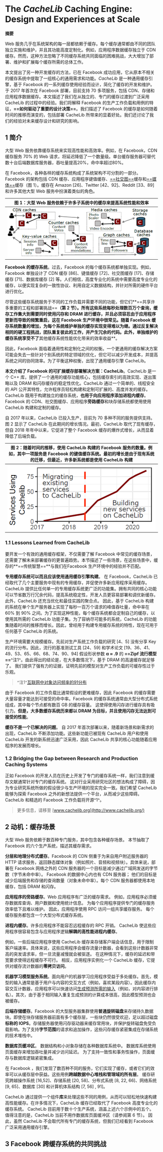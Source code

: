 # The *CacheLib* Caching Engine: Design and Experiences at Scale

**摘要**

Web 服务几乎在系统架构的每一层都依赖于缓存。每个缓存通常都由不同的团队独立实施和维护，并且其功能高度定制化。例如，应用程序数据缓存独立于 CDN 缓存。然而，这种方法忽略了不同缓存系统共同面临的困难挑战，大大增加了部署、维护和扩展每个缓存所需的总体工作。

本文提出了另一种开发缓存的方法，已在 Facebook 成功应用，它从原本不相关的缓存系统中提取了一组核心的通用需求和功能。*CacheLib* 是一种通用缓存引擎，基于 Facebook 的一系列缓存使用经验而设计，简化了缓存的开发和维护。于 2017 年首次在 Facebook 部署，目前支持 70 多项服务，包括 CDN、存储和应用程序数据缓存。本文描述了我们在从独立的、专门的缓存过渡到广泛采用 CacheLib 的过程中的经验。我们将解释 Facebook 的生产工作负载和用例的特征，**==如何驱动了重要的设计决策==**。我们描述了 Facebook 的缓存是如何随着时间的推移而演变的，包括部署 CacheLib 所带来的显着好处。我们还讨论了我们的经验对未来缓存设计和研究的影响。

## 1 简介

大型 Web 服务依靠缓存系统来实现高性能和高效率。例如，在 Facebook，CDN 缓存服务 70% 的 Web 请求，将延迟降低了一个数量级。单台缓存服务器可替代数十台后端数据库服务器，吞吐量提高20%，命中率超过80%。

在 Facebook，各种各样的缓存系统构成了系统架构不可分割的一部分。Facebook 的架构包括 CDN 缓存、应用程序键值缓存、<u>==社交图==</u>缓存和<u>==媒体==</u>缓存（图 1）。缓存在 Amazon [26]、Twitter [42、92]、Reddit [33、89] 和许多其他大型 Web 服务中扮演着类似的角色。

| **图 1**：大型 Web 服务依赖于许多子系统中的缓存来提高系统性能和效率 |
| :----------------------------------------------------------: |
|                     ![](cachelib/F1.png)                     |

**Facebook 的缓存系统**。过去，Facebook 的每个缓存系统都单独实现。例如，Facebook 单独设计了 CDN 缓存 [86]、键值缓存 [72]、社交图缓存 [17]、存储缓存 [71]、数据库缓存 [2] 等。人们相信，高度专业化的系统中需要高度专业化的缓存，以便实现复杂的一致性协议、利用自定义数据结构，并针对所需的硬件平台进行优化。

尽管这些缓存系统服务于不同的工作负载并需要不同的功能，但它们**==共享许多重要的工程和部署挑战==**（第 2 节）。所有这些系统每秒处理数百万个查询，缓存工作集大到需要同时使用闪存和 DRAM 进行缓存，**并且必须容忍由于应用程序更新而导致的频繁重启**，这在 Facebook 生产环境中很常见。随着 Facebook 缓存系统数量的增加，为每个系统维护单独的缓存实现变得难以为继。通过反复解决相同的硬工程挑战，团队重复彼此的工作，并产生冗余的代码。此外，单独维护的缓存系统享受不了**其他缓存系统性能优化带来的效率收益**。

因此，Facebook 面临着通用性和定制化之间的权衡。一个更通用的缓存解决方案可能会失去一些针对个别系统的特定领域的优化，但它可以减少开发成本，并提高系统之间的协同效率。为了平衡这种权衡，出现了通用缓存引擎 CacheLib。

**本文介绍了 Facebook 的可扩展缓存部署解决方案：CacheLib**。CacheLib 是一个 C++ 库，提供了一个通用的缓存功能核心，包括缓存索引的高效实现、逐出策略以及 DRAM 和闪存缓存的稳定性优化。CacheLib 通过一个简单的、线程安全的 API 公开其特性，允许程序员轻松构建和定制可扩展的、高度并发的缓存。CacheLib 既用于构建独立的缓存系统，**也用于向应用程序添加进程内缓存**。Facebook 的 CDN、社交图缓存、应用程序**旁路缓存**和块存储系统都使用使用 CacheLib 构建和定制的缓存。

自 2017 年以来，CacheLib 已投入生产，目前为 70 多种不同的服务提供支持。图 2 显示了 CacheLib 在此期间的增长情况。最初，CacheLib 取代了现有缓存，但自 2018 年年中以来，它促进了整个 Facebook 缓存的爆炸式增长，从而显着降低了后端负载。

| **图 2**：随着时间的推移，使用 CacheLib 构建的 Facebook 服务的数量。例如，其中一项服务是 Facebook 的键值缓存系统。最初的增长是由于现有系统的迁移，但最近，许多新系统都是使用 CacheLib 构建 |
| :----------------------------------------------------------: |
|                     ![](cachelib/F2.png)                     |

### 1.1 Lessons Learned from CacheLib

要开发一个有效的通用缓存框架，不仅需要了解 Facebook 中常见的缓存场景，还需要了解未来部署缓存的更普遍趋势。本节描述了一些场景，在这些场景中，缓存的**==传统智慧==**与我们在Facebook 生产环境中的经验并不匹配。

**专用缓存系统可以而且应该使用通用缓存引擎构建**。 在 Facebook，CacheLib 已经取代了几个主要服务中现有的专用缓存，并促使许多新应用程序采用缓存。CacheLib 提供比任何单一的专用缓存系统更广泛的功能集。拥有共同的核心功能可以节省数万行冗余代码，提高系统稳定性，开发人员更容易部署和调优新缓存。此外，CacheLib 还充当优化和最佳实践的聚合点。 因此，基于 CacheLib 构建的系统在单个生产服务器上实现了每秒一百万个请求的峰值吞吐量，命中率在 60% 到 90% 之间。为了实现这种性能，每个缓存系统都会定制自己的缓存，以使用其所需的 CacheLib 功能子集。为了容纳尽可能多的系统，CacheLib 的功能集随着时间的推移而增长。因此，曾经用于构建专用缓存系统的特性，现在可用于任何基于 CacheLib 的系统。

生产环境需要大规模缓存。先前对生产系统工作负载的研究 [4、5] 没有分享 Key 的流行分布。因此，流行的基准测试工具 [24、59] 和学术论文 [19、36、41、49、53、65、66、68、74、90、94] 假设形状参数 **α ≈ .9** 的 **==Zipf 流行模型==**^注1^。由此得出的结论是，在大多数情况下，基于 DRAM 的高速缓存就足够了。 我们提供了强有力的证据，证明先前的模型对生产工作负载的可缓存性过于乐观。

> ^注1^[互联网中对象访问频率的91分布](https://blog.openacid.com/tech/zipf/)

由于 Facebook 的工作负载比通常假设的更难缓存，因此 Facebook 的缓存需要大量容量才能达到可接受的命中率。Facebook 的缓存系统通常由大型分布式系统组成，其中每个节点都有数百 GB 的缓存容量。 这使得使用闪存进行缓存具有吸引力。**但是，大多数缓存系统历来都以 DRAM 为目标，并且使用闪存无法达到可接受的性能**。

**缓存不是一个已解决的问题**。 自 2017 年首次部署以来，随着新场景和新需求的出现，CacheLib 不断添加功能。这些新功能已被现有 CacheLib 用户和使用 CacheLib 开发的新系统迅速广泛采用，因此 CacheLib 共享的核心功能随着应用程序的发展而增长。

### 1.2 Bridging the Gap between Research and Production Caching Systems

正如 Facebook 的开发人员在历史上开发了专门的缓存系统一样，我们注意到缓存文献通常针对专门的缓存系统。 这对行业采用研究社区的想法构成了障碍，因为专业研究系统所做的假设很少与生产环境的现实完全一致。我们希望 CacheLib 能够为探索 Facebook 之外的新想法提供一个平台，从而减少这些障碍。CacheLib 和精选的 Facebook 工作负载将开源^1^。

> 更多信息，请移至 [www.cachelib.org](http://www.cachelib.org/)

## 2 动机：缓存场景

大型 Web 服务依赖于数百种专门服务，其中包含各种缓存场景。 本节抽取了 Facebook 的六个生产系统，描述其缓存需求。

**分层和地理分布式缓存**。Facebook 的 CDN 侧重于为来自用户附近服务器的 HTTP 请求服务，返回静态媒体对象（例如照片、音频和视频块）。具体来说，部署在 Facebook 网络之外的 CDN 服务器的一个目标是减少通过广域网发送的字节数（字节未命中率）。 Facebook 的数据中心内也有 CDN 服务器； 他们的目标是减少后端服务和存储的查询数量（对象未命中率）。每个 CDN 服务器都使用本地缓存，包括 DRAM 和闪存。

**应用程序的旁路缓存**。Web 应用程序有广泛的缓存需求。 例如，应用程序必须缓存数据库查询、用户数据和使用统计信息。 为每个应用程序提供专门的缓存服务效率低下且难以维护。 因此，应用程序使用 RPC 访问一组共享缓存服务。 每个缓存服务都包含一个大型分布式缓存系统。

**进程内缓存**。许多应用程序不能容忍远程缓存的 RPC 开销。 CacheLib 使这些应用程序很容易包含与应用程序逻辑**解耦的高性能进程内缓存**。

例如，一些后端应用程序使用 CacheLib 缓存来存储客户端会话信息，用于限制客户端速率。具体来说，这些应用程序会缓存流量计数器，会看到这些计数器非常高的突发请求率，但一旦流量减慢就会被驱逐。 在这种情况下，缓存的延迟和带宽要求使得远程缓存不可行。 相反，应用程序实例化一个 CacheLib 缓存，它提供对缓存流计数器的**零拷贝访问**。

**机器学习模型服务系统**。面向用户的机器学习应用程序受益于多处缓存。首先，模型的输入通常是基于用户与内容的交互方式（例如，喜欢某段内容）。因此缓存内容交互计数器，应用程序可以快速访问<u>生成预测所需的输入</u>（例如，对内容进行排名）。其次，由于基于相同输入重复生成预测的计算成本很高，因此模型预测也会被缓存。

**后端存储缓存**。Facebook 的大型服务器集群使用**普通旋转磁盘**来存储持久数据块。即使在块存储服务器前面有多个缓存层，一些块仍然很受欢迎，足以超过磁盘**标称的 IOPS**。存储服务器使用闪存驱动器来缓存常用块，并保护旋转磁盘免受负载影响。为了支持**字节范围**的请求和追加操作，这些闪存缓存紧密集成在存储系统的技术堆栈中。

**数据库页缓冲区**。 数据结构和小对象存储在各种数据库系统中。 数据库系统使用页面缓存来增加吞吐量并减少访问延迟。 为了支持一致性和事务性操作，页面缓存与数据库逻辑紧密集成。

在 Facebook ，我们发现了数百种不同的服务，它们实现了缓存，或者它们的效率可以从缓存层中获益。这些用例**跨越数据中心堆栈和管理域的所有层**。 缓存研究跨越操作系统 [16,52]、存储系统 [20, 58]、分布式系统 [8, 22, 66]、网络系统 [9, 65]、数据库 [30] 和计算机体系结构 [7, 56] , 91]。

CacheLib 通过提供一个组件**库**来处理这些不同的用例，从而可以轻松地快速构建高性能缓存。在许多情况下，CacheLib 缓存已经取代了 Facebook 高度专业化的缓存系统。 CacheLib 目前用于数十个生产系统，涵盖上述六个示例中的五个。值得注意的是，CacheLib 当前不用作数据库页面缓冲区（请参阅第 6 节）。 因此，虽然 CacheLib 不会取代所有专门的缓存系统，但我们已经看到 Facebook 广泛采用通用缓存引擎。

## 3 Facebook 跨缓存系统的共同挑战
